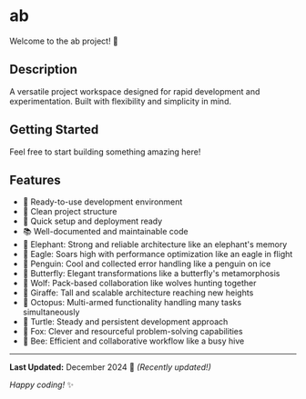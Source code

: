 # ab

Welcome to the ab project! 🚀

## Description

A versatile project workspace designed for rapid development and experimentation. Built with flexibility and simplicity in mind.

## Getting Started

Feel free to start building something amazing here!

## Features

- 🔧 Ready-to-use development environment
- 📁 Clean project structure
- 🚀 Quick setup and deployment ready
- 📚 Well-documented and maintainable code
- 🐘 Elephant: Strong and reliable architecture like an elephant's memory
- 🦅 Eagle: Soars high with performance optimization like an eagle in flight
- 🐧 Penguin: Cool and collected error handling like a penguin on ice
- 🦋 Butterfly: Elegant transformations like a butterfly's metamorphosis
- 🐺 Wolf: Pack-based collaboration like wolves hunting together
- 🦒 Giraffe: Tall and scalable architecture reaching new heights
- 🐙 Octopus: Multi-armed functionality handling many tasks simultaneously
- 🐢 Turtle: Steady and persistent development approach
- 🦊 Fox: Clever and resourceful problem-solving capabilities
- 🐝 Bee: Efficient and collaborative workflow like a busy hive 

---

**Last Updated:** December 2024 📅 _(Recently updated!)_

*Happy coding!* ✨
